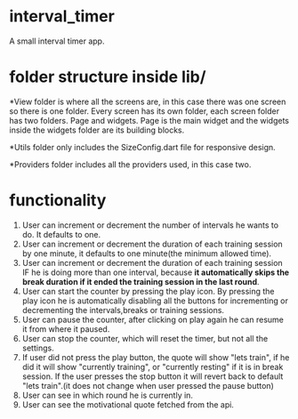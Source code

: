 # interval_timer
A small interval timer app.

# folder structure inside lib/
*View folder is where all the screens are, in this case there was one screen so there is one folder. Every screen has its own folder, each screen folder has two folders. Page and widgets. Page is the main widget and the widgets inside the widgets folder are its building blocks. 

*Utils folder only includes the SizeConfig.dart file for responsive design.

*Providers folder includes all the providers used, in this case two.

# functionality
1. User can increment or decrement the number of intervals he wants to do. It defaults to one.
2. User can increment or decrement the duration of each training session by one minute, it defaults to one minute(the minimum allowed time).
3. User can increment or decrement the duration of each training session IF he is doing more than one interval, because **it automatically skips the break duration if it ended the training session in the last round**.
4. User can start the counter by pressing the play icon. By pressing the play icon he is automatically disabling all the buttons for incrementing or decrementing the intervals,breaks or training sessions.
5. User can pause the counter, after clicking on play again he can resume it from where it paused.
6. User can stop the counter, which will reset the timer, but not all the settings.
7. If user did not press the play button, the quote will show "lets train", if he did it will show "currently training", or "currently resting" if it is in break session. If the user presses the stop button it will revert back to default "lets train".(it does not change when user pressed the pause button)
8. User can see in which round he is currently in.
9. User can see the motivational quote fetched from the api.

